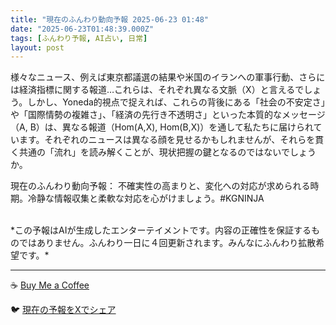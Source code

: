 ```yaml
---
title: "現在のふんわり動向予報 2025-06-23 01:48"
date: "2025-06-23T01:48:39.000Z"
tags: [ふんわり予報, AI占い, 日常]
layout: post
---
```


様々なニュース、例えば東京都議選の結果や米国のイランへの軍事行動、さらには経済指標に関する報道…これらは、それぞれ異なる文脈（X）と言えるでしょう。しかし、Yoneda的視点で捉えれば、これらの背後にある「社会の不安定さ」や「国際情勢の複雑さ」、「経済の先行き不透明さ」といった本質的なメッセージ（A, B）は、異なる報道（Hom(A,X), Hom(B,X)）を通して私たちに届けられています。それぞれのニュースは異なる顔を見せるかもしれませんが、それらを貫く共通の「流れ」を読み解くことが、現状把握の鍵となるのではないでしょうか。

現在のふんわり動向予報：
不確実性の高まりと、変化への対応が求められる時期。冷静な情報収集と柔軟な対応を心がけましょう。#KGNINJA

<br>
*この予報はAIが生成したエンターテイメントです。内容の正確性を保証するものではありません。ふんわり一日に４回更新されます。みんなにふんわり拡散希望です。*

---
☕️ [Buy Me a Coffee](https://www.buymeacoffee.com/kgninja)

🐦 [現在の予報をXでシェア](https://twitter.com/intent/tweet?text=%E7%8F%BE%E5%9C%A8%E3%81%AE%E3%81%B5%E3%82%93%E3%82%8F%E3%82%8A%E4%BA%88%E5%A0%B1%3A%20%E3%80%8C%E6%A7%98%E3%80%85%E3%81%AA%E3%83%8B%E3%83%A5%E3%83%BC%E3%82%B9%E3%80%81%E4%BE%8B%E3%81%88%E3%81%B0%E6%9D%B1%E4%BA%AC%E9%83%BD%E8%AD%B0%E9%81%B8%E3%81%AE%E7%B5%90%E6%9E%9C%E3%82%84%E7%B1%B3%E5%9B%BD%E3%81%AE%E3%82%A4%E3%83%A9%E3%83%B3%E3%81%B8%E3%81%AE%E8%BB%8D%E4%BA%8B%E8%A1%8C%E5%8B%95%E3%80%81%E3%81%95%E3%82%89%E3%81%AB%E3%81%AF%E7%B5%8C%E6%B8%88%E6%8C%87%E6%A8%99%E3%81%AB%E9%96%A2%E3%81%99%E3%82%8B%E5%A0%B1%E9%81%93%E2%80%A6%E3%81%93%E3%82%8C%E3%82%89%E3%81%AF%E3%80%81%E3%81%9D%E3%82%8C%E3%81%9E%E3%82%8C%E7%95%B0%E3%81%AA%E3%82%8B%E6%96%87%E8%84%88%EF%BC%88X%EF%BC%89%E3%81%A8%E8%A8%80%E3%81%88%E3%82%8B%E3%81%A7%E3%81%97%E3%82%87%E3%81%86%E3%80%82%E3%80%8D%23KGNINJA%20%E7%B6%9A%E3%81%8D%E3%81%AF%E3%83%96%E3%83%AD%E3%82%B0%E3%81%A7%EF%BC%81%F0%9F%91%87&url=https%3A%2F%2Fkg-ninja.github.io%2FFunwariyoso%2F)
